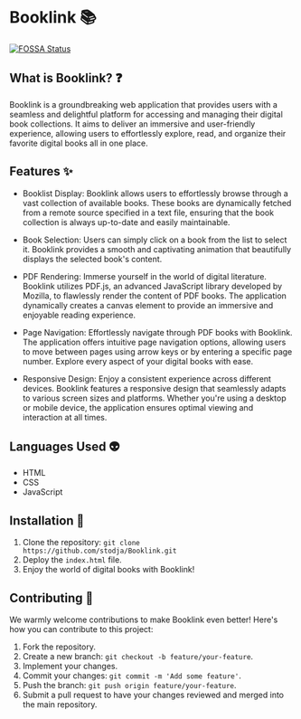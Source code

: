 # Booklink 📚
[![FOSSA Status](https://app.fossa.com/api/projects/git%2Bgithub.com%2Fstodja%2FBooklink.svg?type=small)](https://app.fossa.com/projects/git%2Bgithub.com%2Fstodja%2FBooklink?ref=badge_small)


## What is Booklink? ❓

Booklink is a groundbreaking web application that provides users with a seamless and delightful platform for accessing and managing their digital book collections. It aims to deliver an immersive and user-friendly experience, allowing users to effortlessly explore, read, and organize their favorite digital books all in one place.

## Features ✨

- Booklist Display: Booklink allows users to effortlessly browse through a vast collection of available books. These books are dynamically fetched from a remote source specified in a text file, ensuring that the book collection is always up-to-date and easily maintainable.

- Book Selection: Users can simply click on a book from the list to select it. Booklink provides a smooth and captivating animation that beautifully displays the selected book's content.

- PDF Rendering: Immerse yourself in the world of digital literature. Booklink utilizes PDF.js, an advanced JavaScript library developed by Mozilla, to flawlessly render the content of PDF books. The application dynamically creates a canvas element to provide an immersive and enjoyable reading experience.

- Page Navigation: Effortlessly navigate through PDF books with Booklink. The application offers intuitive page navigation options, allowing users to move between pages using arrow keys or by entering a specific page number. Explore every aspect of your digital books with ease.

- Responsive Design: Enjoy a consistent experience across different devices. Booklink features a responsive design that seamlessly adapts to various screen sizes and platforms. Whether you're using a desktop or mobile device, the application ensures optimal viewing and interaction at all times.

## Languages Used 👽

- HTML
- CSS
- JavaScript

## Installation 🔧

1. Clone the repository: `git clone https://github.com/stodja/Booklink.git`
2. Deploy the `index.html` file.
3. Enjoy the world of digital books with Booklink!

## Contributing 🤗

We warmly welcome contributions to make Booklink even better! Here's how you can contribute to this project:

1. Fork the repository.
2. Create a new branch: `git checkout -b feature/your-feature`.
3. Implement your changes.
4. Commit your changes: `git commit -m 'Add some feature'`.
5. Push the branch: `git push origin feature/your-feature`.
6. Submit a pull request to have your changes reviewed and merged into the main repository.
